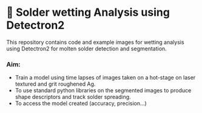 # 🚀 Solder wetting Analysis using Detectron2

This repository contains code and example images for wetting analysis using Detectron2 for molten solder detection and segmentation.

### Aim: 
- Train a model using time lapses of images taken on a hot-stage on laser textured and grit roughened Ag.
- To use standard python libraries on the segmented images to produce shape descriptors and track solder spreading.
- To access the model created (accuracy, precision...)
